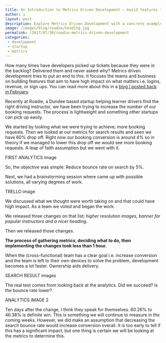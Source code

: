 ```yaml
---
title: An Introduction to Metrics Driven Development — build features that change real numbers.
author: 1
layout: post
description: Explore Metrics Driven Development with a concrete example of how to build features that change the analytics that matter to your startup.
image: /images/blog/roadie/heading.jpg
permalink: /2017/07/30/roadie-metrics-driven-development
categories:
 - development
 - startup
 - metrics
---
```

How many times have developers picked up tickets because they were in the backlog? Delivered them and never asked why? Metrics driven development tries to put an end to this. It focuses the teams and business on building features that aim to have high impact on what matters i.e. logins, revenue, or sign ups. You can read more about this in a [blog I posted back in February](https://medium.com/redlightmikey/metrics-driven-development-1c1889dda6ac).

Recently at Roadie, a Dundee based startup helping learner drivers find the right driving instructor, we have been trying to increase the number of our booking requests. The process is lightweight and something other startups can pick up easily.

We started by looking what we were trying to achieve; more booking requests. Then we looked at our metrics for search results and seen we have 60% drop off. Right now our booking conversion is around 4% so in theory if we managed to lower this drop off we would see more booking requests. A leap of faith assumption but we went with it.

FIRST ANALYTICS image

So, the objective was simple: Reduce bounce rate on search by 5%.

Next, we had a brainstorming session where came up with possible solutions, all varying degrees of work.

TRELLO image

We discussed what we thought were worth taking on and that could have high impact. As a team we voted and began the work.

We released three changes on that list; *higher resolution images, banner for popular instructors and a nicer heading*.

Then we released those changes.

__The process of gathering metrics, deciding what to do, then implementing the changes took less than 1 hour.__

When the (cross-functional) team has a clear goal i.e. increase conversion and the team is left to their own devices to solve the problem, development becomes a lot faster. Ownership aids delivery.

SEARCH RESULT images

The real test comes from looking back at the analytics. Did we succeed? Is the bounce rate lower?

ANALYTICS IMAGE 2

Ten days after the change, I think they speak for themselves.  60.26% to 46.38% is definite win. This is something we will continue to measure in the coming weeks. However, we did make an assumption that decreasing the search bounce rate would increase conversion overall. It is too early to tell if this has a significant impact, but one thing is certain we will be looking at the metrics to determine this.
